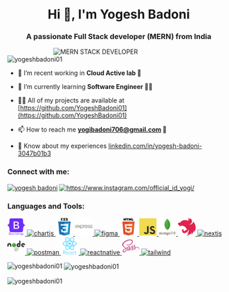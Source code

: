<h1 align="center">Hi 👋, I'm Yogesh Badoni</h1>
<h3 align="center">A passionate Full Stack developer (MERN) from India</h3>

<img align="right" alt="MERN STACK DEVELOPER" width="400" src="https://th.bing.com/th/id/OIP.Ya1vmGHv70dagg-Fpt8cEQAAAA?rs=1&pid=ImgDetMain"></img>

<p align="left"> <img src="https://komarev.com/ghpvc/?username=yogeshbadoni01&label=Profile%20views&color=0e75b6&style=flat" alt="yogeshbadoni01" /> </p>

- 🔭 I’m recent working in **Cloud Active lab 🏢**

- 🌱 I’m currently learning **Software Engineer 🧑‍💻**

- 👨‍💻 All of my projects are available at [https://github.com/YogeshBadoni01](https://github.com/YogeshBadoni01)

- 📫 How to reach me **yogibadoni706@gmail.com 💌**

- 📄 Know about my experiences [linkedin.com/in/yogesh-badoni-3047b01b3](linkedin.com/in/yogesh-badoni-3047b01b3)

<h3 align="left">Connect with me:</h3>
<p align="left">
<a href="https://linkedin.com/in/yogesh badoni" target="blank"><img align="center" src="https://raw.githubusercontent.com/rahuldkjain/github-profile-readme-generator/master/src/images/icons/Social/linked-in-alt.svg" alt="yogesh badoni" height="30" width="40" /></a>
<a href="https://instagram.com/https://www.instagram.com/official_id_yogi/" target="blank"><img align="center" src="https://raw.githubusercontent.com/rahuldkjain/github-profile-readme-generator/master/src/images/icons/Social/instagram.svg" alt="https://www.instagram.com/official_id_yogi/" height="30" width="40" /></a>
</p>

<h3 align="left">Languages and Tools:</h3>
<p align="left"> <a href="https://getbootstrap.com" target="_blank" rel="noreferrer"> <img src="https://raw.githubusercontent.com/devicons/devicon/master/icons/bootstrap/bootstrap-plain-wordmark.svg" alt="bootstrap" width="40" height="40"/> </a> <a href="https://www.chartjs.org" target="_blank" rel="noreferrer"> <img src="https://www.chartjs.org/media/logo-title.svg" alt="chartjs" width="40" height="40"/> </a> <a href="https://www.w3schools.com/css/" target="_blank" rel="noreferrer"> <img src="https://raw.githubusercontent.com/devicons/devicon/master/icons/css3/css3-original-wordmark.svg" alt="css3" width="40" height="40"/> </a> <a href="https://expressjs.com" target="_blank" rel="noreferrer"> <img src="https://raw.githubusercontent.com/devicons/devicon/master/icons/express/express-original-wordmark.svg" alt="express" width="40" height="40"/> </a> <a href="https://www.figma.com/" target="_blank" rel="noreferrer"> <img src="https://www.vectorlogo.zone/logos/figma/figma-icon.svg" alt="figma" width="40" height="40"/> </a> <a href="https://www.w3.org/html/" target="_blank" rel="noreferrer"> <img src="https://raw.githubusercontent.com/devicons/devicon/master/icons/html5/html5-original-wordmark.svg" alt="html5" width="40" height="40"/> </a> <a href="https://developer.mozilla.org/en-US/docs/Web/JavaScript" target="_blank" rel="noreferrer"> <img src="https://raw.githubusercontent.com/devicons/devicon/master/icons/javascript/javascript-original.svg" alt="javascript" width="40" height="40"/> </a> <a href="https://www.mongodb.com/" target="_blank" rel="noreferrer"> <img src="https://raw.githubusercontent.com/devicons/devicon/master/icons/mongodb/mongodb-original-wordmark.svg" alt="mongodb" width="40" height="40"/> </a> <a href="https://nestjs.com/" target="_blank" rel="noreferrer"> <img src="https://raw.githubusercontent.com/devicons/devicon/master/icons/nestjs/nestjs-plain.svg" alt="nestjs" width="40" height="40"/> </a> <a href="https://nextjs.org/" target="_blank" rel="noreferrer"> <img src="https://cdn.worldvectorlogo.com/logos/nextjs-2.svg" alt="nextjs" width="40" height="40"/> </a> <a href="https://nodejs.org" target="_blank" rel="noreferrer"> <img src="https://raw.githubusercontent.com/devicons/devicon/master/icons/nodejs/nodejs-original-wordmark.svg" alt="nodejs" width="40" height="40"/> </a> <a href="https://postman.com" target="_blank" rel="noreferrer"> <img src="https://www.vectorlogo.zone/logos/getpostman/getpostman-icon.svg" alt="postman" width="40" height="40"/> </a> <a href="https://reactjs.org/" target="_blank" rel="noreferrer"> <img src="https://raw.githubusercontent.com/devicons/devicon/master/icons/react/react-original-wordmark.svg" alt="react" width="40" height="40"/> </a> <a href="https://reactnative.dev/" target="_blank" rel="noreferrer"> <img src="https://reactnative.dev/img/header_logo.svg" alt="reactnative" width="40" height="40"/> </a> <a href="https://sass-lang.com" target="_blank" rel="noreferrer"> <img src="https://raw.githubusercontent.com/devicons/devicon/master/icons/sass/sass-original.svg" alt="sass" width="40" height="40"/> </a> <a href="https://tailwindcss.com/" target="_blank" rel="noreferrer"> <img src="https://www.vectorlogo.zone/logos/tailwindcss/tailwindcss-icon.svg" alt="tailwind" width="40" height="40"/> </a> </p>

<p><img align="left" src="https://github-readme-stats.vercel.app/api/top-langs?username=yogeshbadoni01&show_icons=true&locale=en&layout=compact" alt="yogeshbadoni01" /></p>

<p>&nbsp;<img align="center" src="https://github-readme-stats.vercel.app/api?username=yogeshbadoni01&show_icons=true&locale=en" alt="yogeshbadoni01" /></p>

<p><img align="center" src="https://github-readme-streak-stats.herokuapp.com/?user=yogeshbadoni01&" alt="yogeshbadoni01" /></p>
